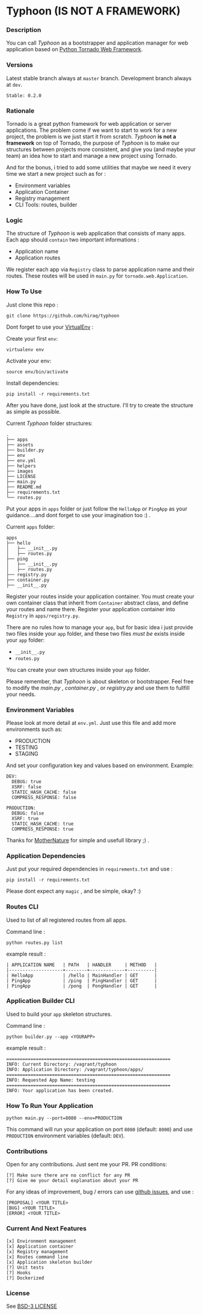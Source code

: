 # Typhoon (IS NOT A FRAMEWORK)

### Description

You can call _Typhoon_ as a bootstrapper and application manager for web application based on [Python Tornado Web Framework](http://www.tornadoweb.org).

### Versions

Latest stable branch always at `master` branch.  Development branch always at `dev`.

```
Stable: 0.2.0
```

### Rationale

Tornado is a great python framework for web application or server applications.  The problem come if we want to start to work for a new project, the problem is we just start it from scratch.  _Typhoon_ **is not a framework** on top of Tornado, the purpose of _Typhoon_ is to make our structures between projects more consistent, and give you (and maybe your team) an idea how to start and manage a new project using Tornado.
 
And for the bonus, i tried to add some utilities that maybe we need it every time we start a new project such as for :

- Environment variables
- Application Container
- Registry management
- CLI Tools: routes, builder

### Logic

The structure of _Typhoon_ is web application that consists of many apps.  Each app should `contain` two important informations :

- Application name
- Application routes

We register each app via `Registry` class to parse application name and their routes.  These routes will be used in `main.py` for `tornado.web.Application`.

### How To Use

Just clone this repo :

```
git clone https://github.com/hiraq/typhoon
```

Dont forget to use your [VirtualEnv](https://github.com/pypa/virtualenv) :

Create your first `env`:

```
virtualenv env
```
Activate your env:

```
source env/bin/activate
```

Install dependencies:

```
pip install -r requirements.txt
```

After you have done, just look at the structure.  I'll try to create the structure as simple as possible.

Current _Typhoon_ folder structures:

```
.
├── apps
├── assets
├── builder.py
├── env
├── env.yml
├── helpers
├── images
├── LICENSE
├── main.py
├── README.md
├── requirements.txt
└── routes.py
```

Put your apps in `apps` folder or just follow the `HelloApp` or `PingApp` as your guidance....and dont forget to use your imagination too :) .

Current `apps` folder:

```
apps
├── hello
│   ├── __init__.py
│   ├── routes.py
├── ping
│   ├── __init__.py
│   ├── routes.py
├── registry.py
├── container.py
├── __init__.py
```

Register your routes inside your application container.  You must create your own container class that inherit from
`Container` abstract class, and define your routes and name there.
Register your application container into `Registry`  in `apps/registry.py`.

There are no rules how to manage your `app`, but for basic idea i just provide two files inside your `app` folder, and these two files *must be* exists inside your `app` folder:
- `__init__.py`
- `routes.py`

You can create your own structures inside your `app` folder.

Please remember, that _Typhoon_ is about skeleton or bootstrapper. Feel free to modify the _main.py_ , _container.py_ , or _registry.py_ and use them to fullfill your needs.

### Environment Variables

Please look at more detail at `env.yml`.  Just use this file and add more environments such as:

- PRODUCTION
- TESTING
- STAGING

And set your configuration key and values based on environment.  Example:

```
DEV:
  DEBUG: true
  XSRF: false
  STATIC_HASH_CACHE: false
  COMPRESS_RESPONSE: false

PRODUCTION:
  DEBUG: false
  XSRF: true
  STATIC_HASH_CACHE: true
  COMPRESS_RESPONSE: true
```

Thanks for [MotherNature](https://github.com/femmerling/mothernature) for simple and usefull library ;) .

### Application Dependencies

Just put your required dependencies in `requirements.txt` and use :

```
pip install -r requirements.txt
```

Please dont expect any `magic` , and be simple, okay? :)

### Routes CLI

Used to list of all registered routes from all apps.

Command line :

```
python routes.py list
```

example result :

```
| APPLICATION NAME   | PATH   | HANDLER     | METHOD   |
|--------------------+--------+-------------+----------|
| HelloApp           | /hello | MainHandler | GET      |
| PingApp            | /ping  | PingHandler | GET      |
| PingApp            | /pong  | PongHandler | GET      |
```

### Application Builder CLI

Used to build your `app` skeleton structures.

Command line :

```
python builder.py --app <YOURAPP>
```

example result :

```
=============================================================
INFO: Current Directory: /vagrant/typhoon
INFO: Application Directory: /vagrant/typhoon/apps/
=============================================================
INFO: Requested App Name: testing
=============================================================
INFO: Your application has been created.
```

### How To Run Your Application

```
python main.py --port=8080 --env=PRODUCTION
```

This command will run your application on port `8080` (default: `8000`) and use `PRODUCTION` environment variables (default: `DEV`).

### Contributions

Open for any contributions.  Just sent me your PR.  PR conditions:

```
[?] Make sure there are no conflict for any PR
[?] Give me your detail explanation about your PR
```

For any ideas of improvement, bug / errors can use [github issues](https://github.com/hiraq/typhoon/issues), and use :

```
[PROPOSAL] <YOUR TITLE>
[BUG] <YOUR TITLE>
[ERROR] <YOUR TITLE>
```

### Current And Next Features

```
[x] Environment management
[x] Application container
[x] Registry management
[x] Routes command line
[x] Application skeleton builder
[?] Unit tests
[?] Hooks
[?] Dockerized
```

### License

See [BSD-3 LICENSE](https://github.com/hiraq/typhoon/blob/master/LICENSE)
